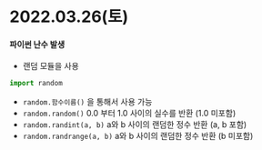 # 2022.03.26(토)

#### 파이썬 난수 발생
+ 랜덤 모듈을 사용
```python
import random
```
+ `random.함수이름()` 을 통해서 사용 가능
+ `random.random()` 0.0 부터 1.0 사이의 실수를 반환 (1.0 미포함)
+ `random.randint(a, b)` a와 b 사이의 랜덤한 정수 반환 (a, b 포함)
+ `random.randrange(a, b)` a와 b 사이의 랜덤한 정수 반환 (b 미포함)